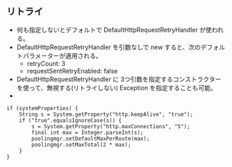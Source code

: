 
## リトライ

* 何も指定しないとデフォルトで DefaultHttpRequestRetryHandler が使われる。
* DefaultHttpRequestRetryHandler を引数なしで new すると、次のデフォルトパラメーターが適用される。
  * retryCount: 3
  * requestSentRetryEnabled: false
* DefaultHttpRequestRetryHandler に 3つ引数を指定するコンストラクターを使って、無視する(リトライしない) Exception を指定することも可能。
* 


```
if (systemProperties) {
    String s = System.getProperty("http.keepAlive", "true");
    if ("true".equalsIgnoreCase(s)) {
        s = System.getProperty("http.maxConnections", "5");
        final int max = Integer.parseInt(s);
        poolingmgr.setDefaultMaxPerRoute(max);
        poolingmgr.setMaxTotal(2 * max);
    }
}
```
